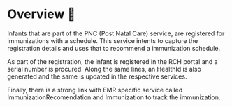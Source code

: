 # Overview 📝

Infants that are part of the PNC (Post Natal Care) service, are registered for immunizations with a schedule. This service intents to capture the registration details and uses that to recommend a immunization schedule. 

As part of the registration, the infant is registered in the RCH portal and a serial number is procured. Along the same lines, an HealthId is also generated and the same is updated in the respective services. 

Finally, there is a strong link with EMR specific service called ImmunizationRecomendation and Immunization to track the immunization.